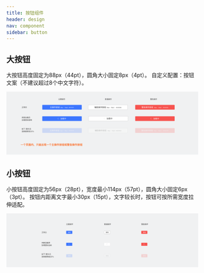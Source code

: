 ```yaml
---
title: 按钮组件
header: design
nav: component
sidebar: button
---
```

## 大按钮
大按钮高度固定为88px（44pt），圆角大小固定8px（4pt）。
自定义配置：按钮文案（不建议超过8个中文字符）。
<div class="m-doc-custom-examples">
	<div class="m-doc-custom-examples-correct ">
		<img src="../../../img/design/component/button/1.png">
	</div>
</div>



## 小按钮
小按钮高度固定为56px（28pt），宽度最小114px（57pt），圆角大小固定6px（3pt）。
按钮内距离文字最小30px（15pt），文字较长时，按钮可按所需宽度拉伸适配。
<div class="m-doc-custom-examples">
	<div class="m-doc-custom-examples-correct ">
		<img src="../../../img/design/component/button/2.png">
	</div>
</div>

